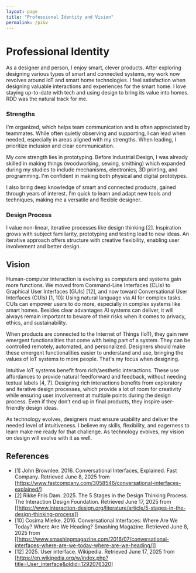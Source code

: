 ```yaml
---
layout: page
title: "Professional Identity and Vision"
permalink: /pi&v
---
```


# Professional Identity
As a designer and person, I enjoy smart, clever products. After exploring designing various types of smart and connected systems, my work now revolves around IoT and smart home technologies. I feel satisfaction when designing valuable interactions and experiences for the smart home. I love staying up-to-date with tech and using design to bring its value into homes. RDD was the natural track for me.

### Strengths
I'm organized, which helps team communication and is often appreciated by teammates. While often quietly observing and supporting, I can lead when needed, especially in areas aligned with my strengths. When leading, I prioritize inclusion and clear communication.

My core strength lies in prototyping. Before Industrial Design, I was already skilled in making things (woodworking, sewing, smithing) which expanded during my studies to include mechanisms, electronics, 3D printing, and programming. I'm confident in making both physical and digital prototypes.

I also bring deep knowledge of smart and connected products, gained through years of interest. I'm quick to learn and adapt new tools and techniques, making me a versatile and flexible designer.

### Design Process
I value non-linear, iterative processes like design thinking [2]. Inspiration grows with subject familiarity, prototyping and testing lead to new ideas. An iterative approach offers structure with creative flexibility, enabling user involvement and better design.

## Vision
Human-computer interaction is evolving as computers and systems gain more functions. We moved from Command-Line Interfaces (CLIs) to Graphical User Interfaces (GUIs) [12], and now toward Conversational User Interfaces (CUIs) [1, 10]: Using natural language via AI for complex tasks. CUIs can empower users to do more, especially in complex systems like smart homes. Besides clear advantages AI systems can deliver, it will always remain important to beware of their risks when it comes to privacy, ethics, and sustainability.

When products are connected to the Internet of Things (IoT), they gain new emergent functionalities that come with being part of a system. They can be controlled remotely, automated, and personalized. Designers should make these emergent functionalities easier to understand and use, bringing the values of IoT systems to more people. That's my focus when designing.

Intuitive IoT systems benefit from rich/aesthetic interactions. These use affordances to provide natural feedforward and feedback, without needing textual labels [4, 7]. Designing rich interactions benefits from exploratory and iterative design processes, which provide a lot of room for creativity while ensuring user involvement at multiple points during the design process. Even if they don’t end up in final products, they inspire user-friendly design ideas.

As technology evolves, designers must ensure usability and deliver the needed level of intuitiveness. I believe my skills, flexibility, and eagerness to learn make me ready for that challenge. As technology evolves, my vision on design will evolve with it as well.

## References
- [1]	John Brownlee. 2016. Conversational Interfaces, Explained. Fast Company. Retrieved June 8, 2025 from [https://www.fastcompany.com/3058546/conversational-interfaces-explained/]
- [2]	Rikke Friis Dam. 2025. The 5 Stages in the Design Thinking Process. The Interaction Design Foundation. Retrieved June 17, 2025 from [[https://www.interaction-design.org/literature/article/5-stages-in-the-design-thinking-process]]
- [10] Cosima Mielke. 2016. Conversational Interfaces: Where Are We Today? Where Are We Heading? Smashing Magazine. Retrieved June 8, 2025 from [[https://www.smashingmagazine.com/2016/07/conversational-interfaces-where-are-we-today-where-are-we-heading/]]
- [12] 2025. User interface. Wikipedia. Retrieved June 17, 2025 from [https://en.wikipedia.org/w/index.php?title=User_interface&oldid=1292076320]